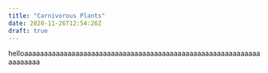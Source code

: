 ```yaml
---
title: "Carnivorous Plants"
date: 2020-11-26T12:54:26Z
draft: true
---
```

helloaaaaaaaaaaaaaaaaaaaaaaaaaaaaaaaaaaaaaaaaaaaaaaaaaaaaaaaaaaaaaaaaaaaa
